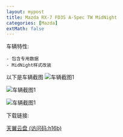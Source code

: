 ```yaml
---
layout: mypost
title: Mazda RX-7 FD3S A-Spec TW MidNight
categories: [Mazda]
extMath: false
---
```


车辆特性:

```
- 包含专用数据
- MidNight样式改装
```

以下是车辆截图
![车辆截图1](sa-mp-022.jpg)

![车辆截图1](sa-mp-023.jpg)

![车辆截图1](sa-mp-024.jpg)

下载链接:

[天翼云盘 (访问码:h16b)](https://cloud.189.cn/t/ZJBBFjBzAjYj)
